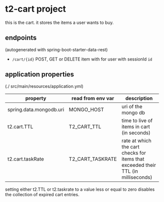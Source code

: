 # t2-cart project

this is the cart. 
it stores the items a user wants to buy.

## endpoints
(autogenerated with spring-boot-starter-data-rest)

* ```/cart/{id}``` POST, GET or DELETE item with for user with sessionId ```id```


## application properties
(./ src/main/resources/application.yml)

property | read from env var | description |
-------- | ----------------- | ----------- |
spring.data.mongodb.uri | MONGO_HOST | uri of the mongo db
t2.cart.TTL		| T2_CART_TTL | time to live of items in cart (in seconds)
t2.cart.taskRate	| T2_CART_TASKRATE | rate at which the cart checks for items that exceeded their TTL (in milliseconds)

setting either t2.TTL or t2.taskrate to a value less or equal to zero disables the collection of expired cart entries.
